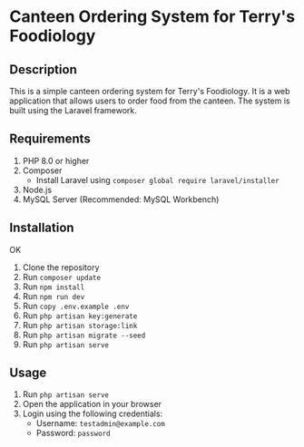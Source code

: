# Canteen Ordering System for Terry's Foodiology

## Description

This is a simple canteen ordering system for Terry's Foodiology. It is a web application that allows users to order food from the canteen. The system is built using the Laravel framework.

## Requirements
1. PHP 8.0 or higher
2. Composer
    - Install Laravel using `composer global require laravel/installer`
3. Node.js
4. MySQL Server (Recommended: MySQL Workbench)

## Installation
OK
1. Clone the repository
2. Run `composer update`
3. Run `npm install`
4. Run `npm run dev`
5. Run `copy .env.example .env`
6. Run `php artisan key:generate`
7. Run `php artisan storage:link`
8. Run `php artisan migrate --seed`
9. Run `php artisan serve`

## Usage

1. Run `php artisan serve`
2. Open the application in your browser
3. Login using the following credentials:
    - Username: `testadmin@example.com`
    - Password: `password`
